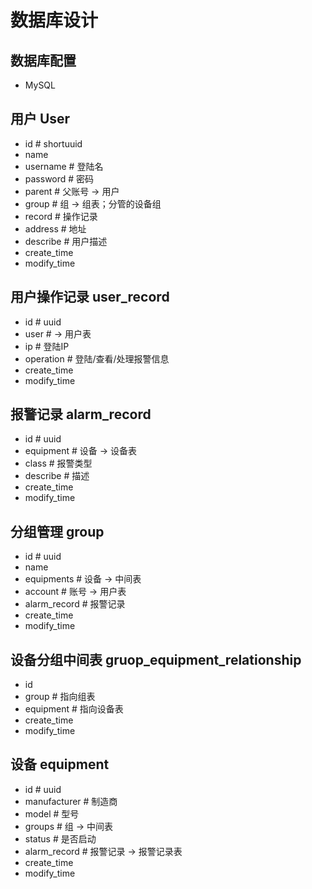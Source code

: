 # 数据库设计

## 数据库配置

- MySQL

## 用户 User

- id            # shortuuid
- name
- username      # 登陆名
- password      # 密码
- parent        # 父账号 -> 用户
- group         # 组 -> 组表；分管的设备组
- record        # 操作记录
- address       # 地址
- describe      # 用户描述
- create_time
- modify_time

## 用户操作记录 user_record

- id            # uuid
- user          # -> 用户表
- ip            # 登陆IP
- operation     # 登陆/查看/处理报警信息
- create_time
- modify_time

## 报警记录 alarm_record

- id            # uuid
- equipment     # 设备 -> 设备表
- class         # 报警类型
- describe      # 描述
- create_time
- modify_time

## 分组管理 group

- id            # uuid
- name
- equipments    # 设备 -> 中间表
- account       # 账号 -> 用户表
- alarm_record  # 报警记录
- create_time 
- modify_time

## 设备分组中间表 gruop_equipment_relationship

- id
- group         # 指向组表
- equipment     # 指向设备表
- create_time
- modify_time

## 设备 equipment

- id            # uuid
- manufacturer  # 制造商
- model         # 型号
- groups        # 组 -> 中间表
- status        # 是否启动
- alarm_record  # 报警记录 -> 报警记录表
- create_time
- modify_time